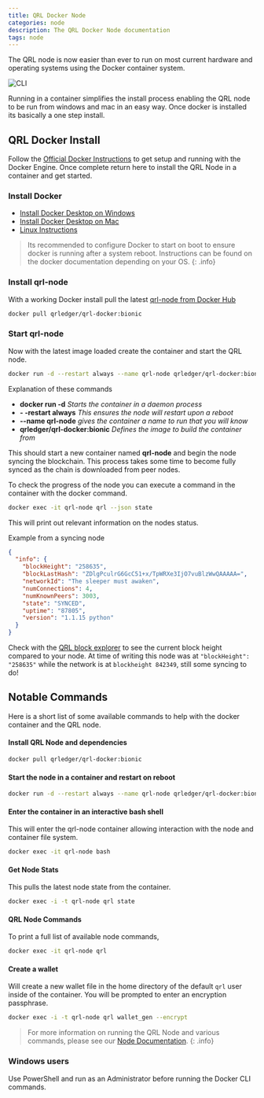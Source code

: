 ```yaml
---
title: QRL Docker Node
categories: node
description: The QRL Docker Node documentation
tags: node
---
```


The QRL node is now easier than ever to run on most current hardware and operating systems using the Docker container system. 

![CLI](https://i.imgur.com/ukaYP6s.gif)


Running in a container simplifies the install process enabling the QRL node to be run from windows and mac in an easy way. Once docker is installed its basically a one step install.

## QRL Docker Install


Follow the [Official Docker Instructions](https://docs.docker.com/install/) to get setup and running with the Docker Engine. Once complete return here to install the QRL Node in a container and get started.

### Install Docker

- [Install Docker Desktop on Windows](https://docs.docker.com/docker-for-windows/install/)
- [Install Docker Desktop on Mac
](https://docs.docker.com/docker-for-mac/install/)
- [Linux Instructions](https://docs.docker.com/install/)

> Its recommended to configure Docker to start on boot to ensure docker is running after a system reboot. Instructions can be found on the docker documentation depending on your OS.
{: .info}

### Install qrl-node

With a working Docker install pull the latest [qrl-node from Docker Hub](https://hub.docker.com/r/qrledger/qrl-docker)

```bash
docker pull qrledger/qrl-docker:bionic
```

### Start qrl-node

Now with the latest image loaded create the container and start the QRL node.

```bash
docker run -d --restart always --name qrl-node qrledger/qrl-docker:bionic 
```

Explanation of these commands

- **docker run -d** *Starts the container in a daemon process*
- **- -restart always** *This ensures the node will restart upon a reboot*
- **--name qrl-node** *gives the container a name to run that you will know*
- **qrledger/qrl-docker:bionic** *Defines the image to build the container from*

This should start a new container named **qrl-node** and begin the node syncing the blockchain. This process takes some time to become fully synced as the chain is downloaded from peer nodes. 

To check the progress of the node you can execute a command in the container with the docker command.

```bash
docker exec -it qrl-node qrl --json state
```

This will print out relevant information on the nodes status.

Example from a syncing node

```json
{
  "info": {
    "blockHeight": "258635",
    "blockLastHash": "ZDlgPculrG6GcC51+x/TpWRXe3IjO7vuBlzWwQAAAAA=",
    "networkId": "The sleeper must awaken",
    "numConnections": 4,
    "numKnownPeers": 3003,
    "state": "SYNCED",
    "uptime": "87805",
    "version": "1.1.15 python"
  }
}

```

Check with the [QRL block explorer](https://explorer.theqrl.org) to see the current block height compared to your node. At time of writing this node was at `"blockHeight": "258635"` while the network is at `blockheight 842349`, still some syncing to do!



## Notable Commands

Here is a short list of some available commands to help with the docker container and the QRL node.

#### Install QRL Node and dependencies

```bash
docker pull qrledger/qrl-docker:bionic
```

#### Start the node in a container and restart on reboot

```bash
docker run -d --restart always --name qrl-node qrledger/qrl-docker:bionic 
```

#### Enter the container in an interactive bash shell

This will enter the qrl-node container allowing interaction with the node and container file system.

```bash
docker exec -it qrl-node bash
```

#### Get Node Stats

This pulls the latest node state from the container. 

```bash
docker exec -i -t qrl-node qrl state
```

#### QRL Node Commands

To print a full list of available node commands,

```bash
docker exec -it qrl-node qrl
```


#### Create a wallet 

Will create a new wallet file in the home directory of the default `qrl` user inside of the container. You will be prompted to enter an encryption passphrase.

```bash
docker exec -i -t qrl-node qrl wallet_gen --encrypt
```

> For more information on running the QRL Node and various commands, please see our [Node Documentation](/node/QRLnode).
{: .info}

### Windows users

Use PowerShell and run as an Administrator before running the Docker CLI commands.
